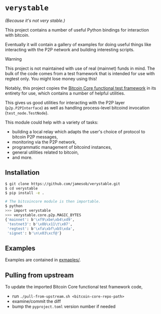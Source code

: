 # `verystable`

*(Because it's not very stable.)*

This project contains a number of useful Python bindings for interaction with bitcoin.

Eventually it will contain a gallery of examples for doing useful things like
interacting with the P2P network and building interesting scripts.

> [!WARNING] 
> This project is not maintained with use of real (mainnet) funds in mind.
> The bulk of the code comes from a test framework that is intended for use with regtest
> only. You might lose money using this!

Notably, this project copies the [Bitcoin Core functional test
framework](https://github.com/bitcoin/bitcoin/tree/master/test/functional) in its
entirety for use, which contains a number of helpful utilities.

This gives us good utilities for interacting with the P2P layer
(`p2p.P2PInterface`) as well as handling process-level bitcoind invocation
(`test_node.TestNode`).

This module could help with a variety of tasks:

  - building a local relay which adapts the user's choice of
    protocol to bitcoin P2P messages,
  - monitoring via the P2P network,
  - programmatic management of bitcoind instances,
  - general utilities related to bitcoin,
  - and more.

## Installation

```sh
$ git clone https://github.com/jamesob/verystable.git
$ cd verystable
$ pip install -e .

# The bitcoincore module is then importable.
$ python
>>> import verystable
>>> verystable.core.p2p.MAGIC_BYTES
{'mainnet': b'\xf9\xbe\xb4\xd9',
 'testnet3': b'\x0b\x11\t\x07',
 'regtest': b'\xfa\xbf\xb5\xda',
 'signet': b'\n\x03\xcf@'}
```

## Examples

Examples are contained in [exmaples/](examples/).

## Pulling from upstream

To update the imported Bitcoin Core functional test framework code, 
- run `./pull-from-upstream.sh <bitcoin-core-repo-path>`
- examine/commit the diff
- bump the `pyproject.toml` version number if needed
